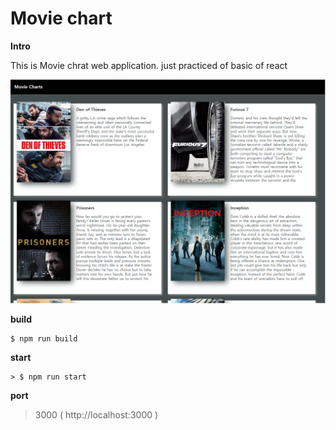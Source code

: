 # Movie chart

**Intro**

This is Movie chrat web application. just practiced of basic of react

![Alt text](/images/movie_chart.png)

**build**
```
$ npm run build
```

**start**
```
> $ npm run start
```
**port**
>3000  ( http://localhost:3000 )
